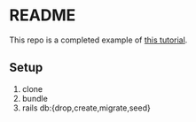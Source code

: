 # README


This repo is a completed example of [this tutorial](https://backend.turing.edu/module3/lessons/exercises/building_an_api). 

## Setup 

1. clone 
2. bundle
3. rails db:{drop,create,migrate,seed} 
